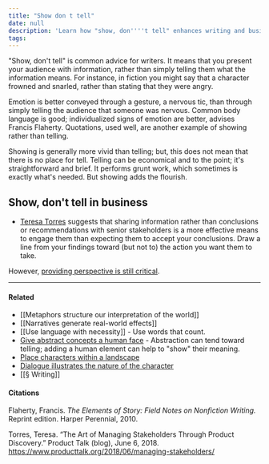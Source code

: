 ```yaml
---
title: "Show don t tell"
date: null
description: 'Learn how "show, don''''t tell" enhances writing and business communication by using vivid details and sharing information to engage audiences more effectively than simple statements.'
tags:
---
```


"Show, don't tell" is common advice for writers. It means that you present your audience with information, rather than simply telling them what the information means. For instance, in fiction you might say that a character frowned and snarled, rather than stating that they were angry.

Emotion is better conveyed through a gesture, a nervous tic, than through simply telling the audience that someone was nervous. Common body language is good; individualized signs of emotion are better, advises Francis Flaherty. Quotations, used well, are another example of showing rather than telling.

Showing is generally more vivid than telling; but, this does not mean that there is no place for tell. Telling can be economical and to the point; it's straightforward and brief. It performs grunt work, which sometimes is exactly what's needed. But showing adds the flourish.

## Show, don't tell in business

- [Teresa Torres](https://publish.obsidian.md/mobydiction/Teresa+Torres) suggests that sharing information rather than conclusions or recommendations with senior stakeholders is a more effective means to engage them than expecting them to accept your conclusions. Draw a line from your findings toward (but not to) the action you want them to take.

However, [providing perspective is still critical](https://publish.obsidian.md/mobydiction/Perspective+is+the+most+important+differentiator).

---

#### Related

- [[Metaphors structure our interpretation of the world]]
- [[Narratives generate real-world effects]]
- [[Use language with necessity]] - Use words that count.
- [Give abstract concepts a human face](https://publish.obsidian.md/mobydiction/notes/Give+abstract+concepts+a+human+face) \- Abstraction can tend toward telling; adding a human element can help to "show" their meaning.
- [Place characters within a landscape](https://publish.obsidian.md/mobydiction/notes/Place+characters+within+a+landscape)
- [Dialogue illustrates the nature of the character](https://publish.obsidian.md/mobydiction/notes/Dialogue+illustrates+the+nature+of+the+character)
- [[§ Writing]]

#### Citations

Flaherty, Francis. _The Elements of Story: Field Notes on Nonfiction Writing._ Reprint edition. Harper Perennial, 2010.

Torres, Teresa. “The Art of Managing Stakeholders Through Product Discovery.” Product Talk (blog), June 6, 2018. https://www.producttalk.org/2018/06/managing-stakeholders/
